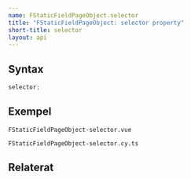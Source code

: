```yaml
---
name: FStaticFieldPageObject.selector
title: "FStaticFieldPageObject: selector property"
short-title: selector
layout: api
---
```


## Syntax

```ts nocompile nolint
selector;
```

## Exempel

```import static
FStaticFieldPageObject-selector.vue
```

```import
FStaticFieldPageObject-selector.cy.ts
```

## Relaterat
